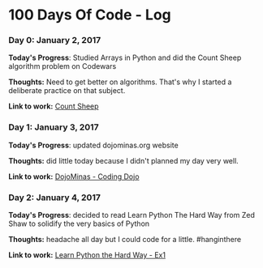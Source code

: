 # 100 Days Of Code - Log

### Day 0: January 2, 2017

**Today's Progress**: Studied Arrays in Python and did the Count Sheep algorithm problem on Codewars

**Thoughts:** Need to get better on algorithms. That's why I started a deliberate practice on that subject.

**Link to work:** [Count Sheep](https://github.com/andrealmar/algorithm-practice/blob/master/codewars/count_sheeps.py)

### Day 1: January 3, 2017

**Today's Progress**: updated dojominas.org website

**Thoughts:** did little today because I didn't planned my day very well.

**Link to work:** [DojoMinas - Coding Dojo](http://dojominas.org)

### Day 2: January 4, 2017

**Today's Progress**: decided to read Learn Python The Hard Way from Zed Shaw to solidify the very basics of Python

**Thoughts:** headache all day but I could code for a little. #hanginthere

**Link to work:** [Learn Python the Hard Way - Ex1](https://github.com/andrealmar/learn-python-the-hard-way/tree/master/ex1)
